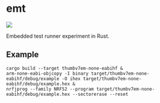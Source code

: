 # emt
![](https://github.com/bitbleep/emt/workflows/Build/badge.svg)

Embedded test runner experiment in Rust.

## Example

```
cargo build --target thumbv7em-none-eabihf &
arm-none-eabi-objcopy -I binary target/thumbv7em-none-eabihf/debug/example -O ihex target/thumbv7em-none-eabihf/debug/example.hex &
nrfjprog --family NRF52 --program target/thumbv7em-none-eabihf/debug/example.hex --sectorerase --reset
```
